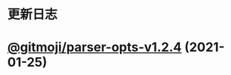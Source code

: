 # 更新日志

# [@gitmoji/parser-opts-v1.2.4](https://github.com/arvinxx/commit-gitmoji/compare/@gitmoji/parser-opts-v1.2.3...@gitmoji/parser-opts-v1.2.4) (2021-01-25)
